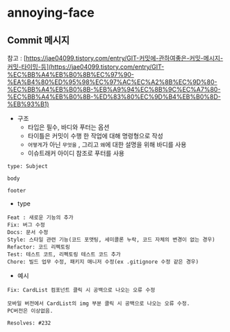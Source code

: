 # annoying-face

## Commit 메시지

참고 : [https://jae04099.tistory.com/entry/GIT-커밋에-관하여좋은-커밋-메시지-커밋-타이밍-등](https://jae04099.tistory.com/entry/GIT-%EC%BB%A4%EB%B0%8B%EC%97%90-%EA%B4%80%ED%95%98%EC%97%AC%EC%A2%8B%EC%9D%80-%EC%BB%A4%EB%B0%8B-%EB%A9%94%EC%8B%9C%EC%A7%80-%EC%BB%A4%EB%B0%8B-%ED%83%80%EC%9D%B4%EB%B0%8D-%EB%93%B1)

- 구조
    - 타입은 필수, 바디와 푸터는 옵션
    - 타이틀은 커밋이 수행 한 작업에 대해 명령형으로 작성
    - `어떻게`가 아닌 `무엇을` , 그리고 `왜`에 대한 설명을 위해 바디를 사용
    - 이슈트래커 아이디 참조로 푸터를 사용

```
type: Subject

body

footer
```

- type

```
Feat : 새로운 기능의 추가
Fix: 버그 수정
Docs: 문서 수정
Style: 스타일 관련 기능(코드 포맷팅, 세미콜론 누락, 코드 자체의 변경이 없는 경우)
Refactor: 코드 리펙토링
Test: 테스트 코트, 리펙토링 테스트 코드 추가
Chore: 빌드 업무 수정, 패키지 매니저 수정(ex .gitignore 수정 같은 경우)
```

- 예시

```
Fix: CardList 컴포넌트 클릭 시 공백으로 나오는 오류 수정

모바일 버전에서 CardList의 img 부분 클릭 시 공백으로 나오는 오류 수정.
PC버전은 이상없음.

Resolves: #232
```
